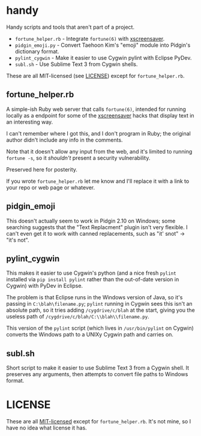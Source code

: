 # handy

Handy scripts and tools that aren't part of a project.

* `fortune_helper.rb` - Integrate  `fortune(6)` with
  [xscreensaver](https://www.jwz.org/xscreensaver/).
* `pidgin_emoji.py` - Convert Taehoon Kim's "emoji" module into Pidgin's\
  dictionary format.
* `pylint_cygwin` - Make it easier to use Cygwin pylint with Eclipse PyDev.
* `subl.sh` - Use Sublime Text 3 from Cygwin shells.

These are all MIT-licensed (see [LICENSE](LICENSE)) except for
`fortune_helper.rb`.

## fortune_helper.rb

A simple-ish Ruby web server that calls `fortune(6)`, intended for running
locally as a endpoint for some of the
[xscreensaver](https://www.jwz.org/xscreensaver/) hacks that display text in
an interesting way.

I can't remember where I got this, and I don't program in Ruby; the original
author didn't include any info in the comments.

Note that it doesn't allow any input from the web, and it's limited to running
`fortune -s`, so it *shouldn't* present a security vulnerability.

Preserved here for posterity.

If you wrote `fortune_helper.rb` let me know and I'll replace it with a link
to your repo or web page or whatever.

## pidgin_emoji

This doesn't actually seem to work in Pidgin 2.10 on Windows; some searching
suggests that the "Text Replacment" plugin isn't very flexible. I can't even
get it to work with canned replacements, such as "it' snot" -> "it's not".

## pylint_cygwin

This makes it easier to use Cygwin's python (and a nice fresh `pylint`
installed via `pip install pylint` rather than the out-of-date version in
Cygwin) with PyDev in Eclipse.

The problem is that Eclipse runs in the Windows version of Java, so it's
passing in `C:\blah\filename.py`; `pylint` running in Cygwin sees
this isn't an absolute path, so it tries adding `/cygdrive/c/blah`
at the start, giving you the useless path of
`/cygdrive/c/blah/C:\\blah\\filename.py`.

This version of the `pylint` script (which lives in `/usr/bin/pylint` on
Cygwin) converts the Windows path to a UNIXy Cygwin path and carries on.

## subl.sh

Short script to make it easier to use Sublime Text 3 from a Cygwin shell. It
preserves any arguments, then attempts to convert file paths to Windows
format.

# LICENSE

These are all [MIT-licensed](LICENSE) except for `fortune_helper.rb`. It's not
mine, so I have no idea what license it has.
